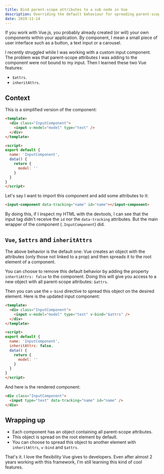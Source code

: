 ```yaml
---
title: Bind parent-scope attributes to a sub node in Vue
description: Overriding the default behaviour for spreading parent-scope attributes in Vue.js.
date: 2019-11-14
---
```


If you work with Vue.js, you probably already created (or will) your own components within your application. By component, I mean a small piece of user interface such as a button, a text input or a carousel.

I recently struggled while I was working with a custom input component. The problem was that parent-scope attributes I was adding to the component were not bound to my input. Then I learned these two Vue features:

- `$attrs`.
- `inheritAttrs`.

## Context

This is a simplified version of the component:

```html
<template>
  <div class="InputComponent">
    <input v-model="model" type="text" />
  </div>
</template>

<script>
export default {
  name: 'InputComponent',
  data() {
    return {
      model: ''
    }
  }
}
</script>
```

Let's say I want to import this component and add some attributes to it:

```html
<input-component data-tracking="name" id="name"></input-component>
```

By doing this, if I inspect my HTML with the devtools, I can see that the input tag didn't receive the `id` nor the `data-tracking` attributes. But the main wrapper of the component (`.InputComponent`) did.

## `Vue`, `$attrs` and `inheritAttrs`

The above behavior is the default one: Vue creates an object with the attributes (only those not linked to a prop) and then spreads it to the root element of a component.

You can choose to remove this default behavior by adding the property `inhertiAttrs: false` to the component. Doing this will give you access to a new object with all parent-scope attributes: `$attrs`.

Then you can use the `v-bind` directive to spread this object on the desired element. Here is the updated input component:

```html
<template>
  <div class="InputComponent">
    <input v-model="model" type="text" v-bind="$attrs" />
  </div>
</template>

<script>
export default {
  name: 'InputComponent',
  inheritAttrs: false,
  data() {
    return {
      model: ''
    }
  }
}
</script>
```

And here is the rendered component:

```html
<div class="InputComponent">
  <input type="text" data-tracking="name" id="name" />
</div>
```

## Wrapping up

- Each component has an object containing all parent-scope attributes.
- This object is spread on the root element by default.
- You can choose to spread this object to another element with `inheritAttrs`, `v-bind` and `$attrs`.

That's it. I love the flexibility Vue gives to developers. Even after almost 2 years working with this framework, I'm still learning this kind of cool features.